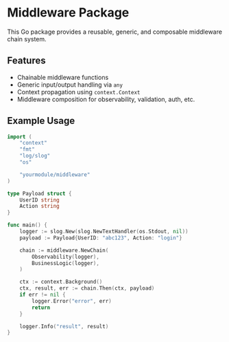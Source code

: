 # Middleware Package

This Go package provides a reusable, generic, and composable middleware chain system.

## Features

- Chainable middleware functions
- Generic input/output handling via `any`
- Context propagation using `context.Context`
- Middleware composition for observability, validation, auth, etc.

## Example Usage

```go
import (
    "context"
    "fmt"
    "log/slog"
    "os"

    "yourmodule/middleware"
)

type Payload struct {
    UserID string
    Action string
}

func main() {
    logger := slog.New(slog.NewTextHandler(os.Stdout, nil))
    payload := Payload{UserID: "abc123", Action: "login"}

    chain := middleware.NewChain(
        Observability(logger),
        BusinessLogic(logger),
    )

    ctx := context.Background()
    ctx, result, err := chain.Then(ctx, payload)
    if err != nil {
        logger.Error("error", err)
        return
    }

    logger.Info("result", result)
}
```
